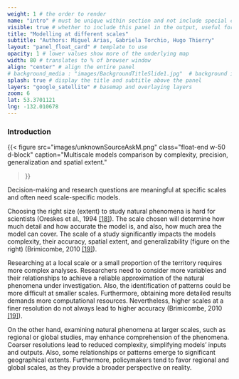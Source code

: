 ```yaml
---
weight: 1 # the order to render
name: "intro" # must be unique within section and not include special characters
visible: true # whether to include this panel in the output, useful for testing
title: "Modelling at different scales"
subtitle: "Authors: Miguel Arias, Gabriela Torchio, Hugo Thierry"
layout: "panel_float_card" # template to use
opacity: 1 # lower values show more of the underlying map
width: 80 # translates to % of browser window
align: "center" # align the entire panel
# background_media : "images/BackgroundTitleSlide1.jpg"  # background image rendered behind the panel, covering map
splash: true # display the title and subtitle above the panel
layers: "google_satellite" # basemap and overlaying layers
zoom: 6
lat: 53.3701121
lng: -132.010678
---
```

### Introduction

{{< figure src="images/unknownSourceAskM.png" 
class="float-end w-50 d-block" 
caption="Multiscale models comparison by complexity, precision, generalization and spatial extent." 
>}}

Decision-making and research questions are meaningful at specific scales and often need scale-specific models. 


Choosing the right size (extent) to study natural phenomena is hard for scientists (Oreskes et al., 1994 <a href="../references/">[18]</a>). The scale chosen will determine how much detail and how accurate the model is, and also, how much area the model can cover. The scale of a study significantly impacts the models complexity, their accuracy, spatial extent, and generalizability (figure on the right) (Brimicombe, 2010 <a href="../references/">[19]</a>).

Researching at a local scale or a small proportion of the territory requires more complex analyses. Researchers need to consider more variables and their relationships to achieve a reliable approximation of the natural phenomena under investigation. Also, the identification of patterns could be more difficult at smaller scales. Furthermore, obtaining more detailed results demands more computational resources. Nevertheless, higher scales at a finer resolution do not always lead to higher accuracy (Brimicombe, 2010 <a href="../references/">[19]</a>).

On the other hand, examining natural phenomena at larger scales, such as regional or global studies, may enhance comprehension of the phenomena. Coarser resolutions lead to reduced complexity, simplifying models’ inputs and outputs. Also, some relationships or patterns emerge to significant geographical extents. Furthermore, policymakers tend to favor regional and global scales, as they provide a broader perspective on reality.

